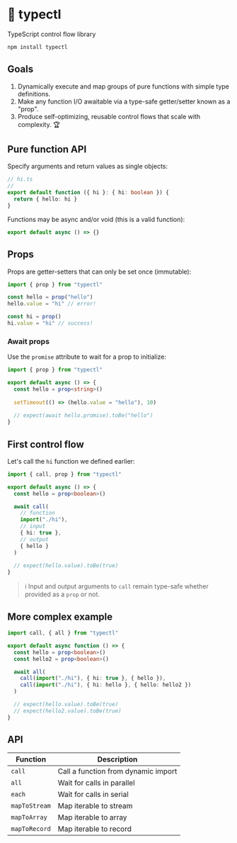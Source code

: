 # 🚰 typectl

TypeScript control flow library

```bash
npm install typectl
```

## Goals

1. Dynamically execute and map groups of pure functions with simple type definitions.
2. Make any function I/O awaitable via a type-safe getter/setter known as a "prop".
3. Produce self-optimizing, reusable control flows that scale with complexity. 🏆

## Pure function API

Specify arguments and return values as single objects:

```typescript
// hi.ts
//
export default function ({ hi }: { hi: boolean }) {
  return { hello: hi }
}
```

Functions may be async and/or void (this is a valid function):

```typescript
export default async () => {}
```

## Props

Props are getter-setters that can only be set once (immutable):

```typescript
import { prop } from "typectl"

const hello = prop("hello")
hello.value = "hi" // error!

const hi = prop()
hi.value = "hi" // success!
```

### Await props

Use the `promise` attribute to wait for a prop to initialize:

```typescript
import { prop } from "typectl"

export default async () => {
  const hello = prop<string>()
  
  setTimeout(() => (hello.value = "hello"), 10)
  
  // expect(await hello.promise).toBe("hello")
}
```

## First control flow

Let's call the `hi` function we defined earlier:

```typescript
import { call, prop } from "typectl"

export default async () => {
  const hello = prop<boolean>()

  await call(
    // function
    import("./hi"),
    // input
    { hi: true },
    // output
    { hello }
  )
  
  // expect(hello.value).toBe(true)
}
```

> ℹ️ Input and output arguments to `call` remain type-safe whether provided as a `prop` or not.

## More complex example

```typescript
import call, { all } from "typectl"

export default async function () => {
  const hello = prop<boolean>()
  const hello2 = prop<boolean>()

  await all(
    call(import("./hi"), { hi: true }, { hello }),
    call(import("./hi"), { hi: hello }, { hello: hello2 })
  )

  // expect(hello.value).toBe(true)
  // expect(hello2.value).toBe(true)
}
```

## API

| Function | Description |
| --- | --- |
| `call` | Call a function from dynamic import |
| `all` | Wait for calls in parallel |
| `each` | Wait for calls in serial |
| `mapToStream` | Map iterable to stream |
| `mapToArray` | Map iterable to array |
| `mapToRecord` | Map iterable to record |